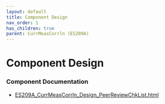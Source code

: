 ```yaml
---
layout: default
title: Component Design
nav_order: 1
has_children: true
parent: CurrMeasCorrln (ES209A)
---
```

# Component Design
### Component Documentation

- [ES209A_CurrMeasCorrln_Design_PeerReviewChkList.html](Doc/ES209A_CurrMeasCorrln_Design_PeerReviewChkList.html)

